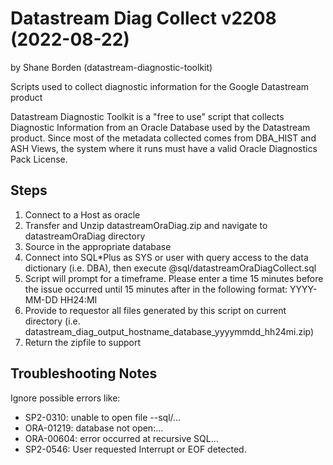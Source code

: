 # Datastream Diag Collect v2208 (2022-08-22) 
by Shane Borden (datastream-diagnostic-toolkit)

Scripts used to collect diagnostic information for the Google Datastream product

Datastream Diagnostic Toolkit is a "free to use" script that collects Diagnostic Information
from an Oracle Database used by the Datastream product. Since most of the metadata collected
comes from DBA_HIST and ASH Views, the system where it runs must have a valid Oracle Diagnostics Pack License.

## Steps

1. Connect to a Host as oracle
2. Transfer and Unzip datastreamOraDiag.zip and navigate to datastreamOraDiag directory
3. Source in the appropriate database
4. Connect into SQL*Plus as SYS or user with query access to the data dictionary (i.e. DBA),
   then execute @sql/datastreamOraDiagCollect.sql
5. Script will prompt for a timeframe.  Please enter a time 15 minutes before the issue occurred
   until 15 minutes after in the following format:  YYYY-MM-DD HH24:MI
6. Provide to requestor all files generated by this script on current directory
   (i.e. datastream_diag_output_hostname_database_yyyymmdd_hh24mi.zip)
7.  Return the zipfile to support

## Troubleshooting Notes

Ignore possible errors like:

 - SP2-0310: unable to open file --sql/...
 - ORA-01219: database not open:...
 - ORA-00604: error occurred at recursive SQL...
 - SP2-0546: User requested Interrupt or EOF detected.
